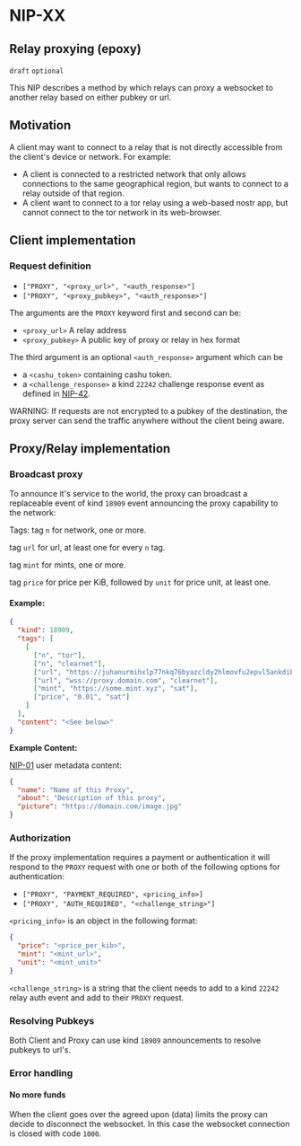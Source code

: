 # NIP-XX

## Relay proxying (epoxy)

`draft` `optional`

This NIP describes a method by which relays can proxy a websocket to another relay based on either pubkey or url.

## Motivation
A client may want to connect to a relay that is not directly accessible from the client's device or network. For example:

- A client is connected to a restricted network that only allows connections to the same geographical region, but wants to connect to a relay outside of that region.
- A client want to connect to a tor relay using a web-based nostr app, but cannot connect to the tor network in its web-browser.

## Client implementation

### Request definition
- `["PROXY", "<proxy_url>", "<auth_response>"]`
- `["PROXY", "<proxy_pubkey>", "<auth_response>"]`

The arguments are the `PROXY` keyword first and second can be:

- `<proxy_url>` A relay address
- `<proxy_pubkey>` A public key of proxy or relay in hex format

The third argument is an optional `<auth_response>` argument which can be

- a `<cashu_token>` containing cashu token.
- a `<challenge_response>` a kind `22242` challenge response event as defined in [NIP-42](https://github.com/nostr-protocol/nips/blob/master/42.md).

WARNING:
If requests are not encrypted to a pubkey of the destination, the proxy server can send the traffic anywhere without the client being aware.

## Proxy/Relay implementation

### Broadcast proxy

To announce it's service to the world, the proxy can broadcast a replaceable event of kind `18909` event announcing the proxy capability to the network:

Tags:
tag `n` for network, one or more.

tag `url` for url, at least one for every `n` tag.

tag `mint` for mints, one or more.

tag `price` for price per KiB, followed by `unit` for price unit, at least one.

#### Example:

```json
{
  "kind": 18909,
  "tags": [
    [
      ["n", "tor"],
      ["n", "clearnet"],
      ["url", "https://juhanurmihxlp77nkq76byazcldy2hlmovfu2epvl5ankdibsot4csyd.onion/", "tor"],
      ["url", "wss://proxy.domain.com", "clearnet"],
      ["mint", "https://some.mint.xyz", "sat"],
      ["price", "0.01", "sat"]
    ]
  ],
  "content": "<See below>"
}
```

**Example Content:**

[NIP-01](https://github.com/nostr-protocol/nips/blob/master/01.md#kinds) user metadata content:
```json
{
  "name": "Name of this Proxy",
  "about": "Description of this proxy",
  "picture": "https://domain.com/image.jpg"
}
```

### Authorization

If the proxy implementation requires a payment or authentication it will respond to the `PROXY` request with one or both of the following options for authentication:

- `["PROXY", "PAYMENT_REQUIRED", <pricing_info>]`
- `["PROXY", "AUTH_REQUIRED", "<challenge_string>"]`


`<pricing_info>` is an object in the following format:

```json
{
  "price": "<price_per_kib>",
  "mint": "<mint_url>",
  "unit": "<mint_unit>"
}
```

`<challenge_string>` is a string that the client needs to add to a kind `22242` relay auth event and add to their `PROXY` request.

### Resolving Pubkeys

Both Client and Proxy can use kind `18909` announcements to resolve pubkeys to url's.

### Error handling

#### No more funds
When the client goes over the agreed upon (data) limits the proxy can decide to disconnect the websocket.
In this case the websocket connection is closed with code `1000`.